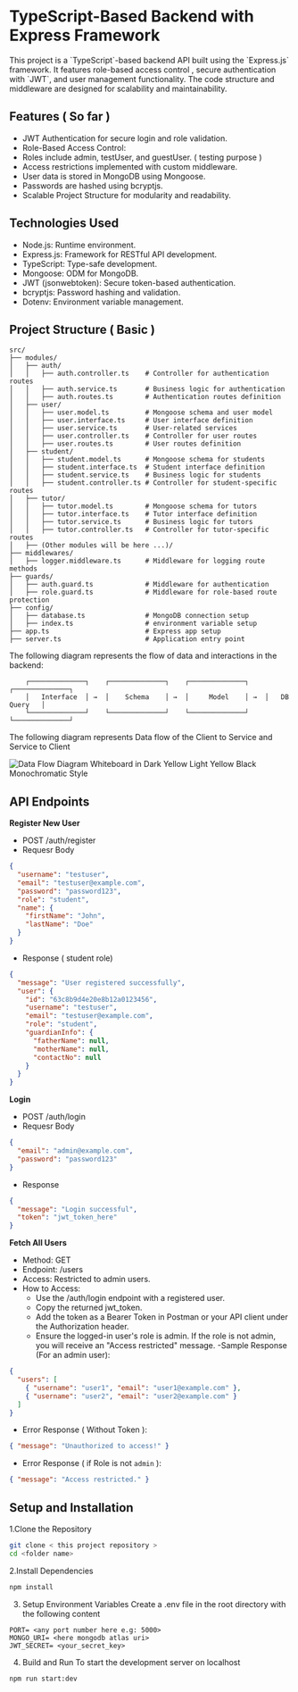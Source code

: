 <div style="center"> <h1>TypeScript-Based Backend with Express Framework</h1> </div>

<p>This project is a `TypeScript`-based backend API built using the `Express.js` framework. It features role-based access control , 
secure authentication with `JWT`, and user management functionality.
The code structure and middleware are designed for scalability and maintainability.</p>

## Features ( So far )

- JWT Authentication for secure login and role validation.
- Role-Based Access Control:
- Roles include admin, testUser, and guestUser. ( testing purpose )
- Access restrictions implemented with custom middleware.
- User data is stored in MongoDB using Mongoose.
- Passwords are hashed using bcryptjs.
- Scalable Project Structure for modularity and readability.

## Technologies Used

- Node.js: Runtime environment.
- Express.js: Framework for RESTful API development.
- TypeScript: Type-safe development.
- Mongoose: ODM for MongoDB.
- JWT (jsonwebtoken): Secure token-based authentication.
- bcryptjs: Password hashing and validation.
- Dotenv: Environment variable management.

## Project Structure ( Basic )

```
src/
├── modules/
│   ├── auth/
│   │   ├── auth.controller.ts    # Controller for authentication routes
│   │   ├── auth.service.ts       # Business logic for authentication
│   │   ├── auth.routes.ts        # Authentication routes definition
│   ├── user/
│   │   ├── user.model.ts         # Mongoose schema and user model
│   │   ├── user.interface.ts     # User interface definition
│   │   ├── user.service.ts       # User-related services
│   │   ├── user.controller.ts    # Controller for user routes
│   │   ├── user.routes.ts        # User routes definition
│   ├── student/
│   │   ├── student.model.ts      # Mongoose schema for students
│   │   ├── student.interface.ts  # Student interface definition
│   │   ├── student.service.ts    # Business logic for students
│   │   ├── student.controller.ts # Controller for student-specific routes
│   ├── tutor/
│   │   ├── tutor.model.ts        # Mongoose schema for tutors
│   │   ├── tutor.interface.ts    # Tutor interface definition
│   │   ├── tutor.service.ts      # Business logic for tutors
│   │   ├── tutor.controller.ts   # Controller for tutor-specific routes
│   ├── (Other modules will be here ...)/
├── middlewares/
│   ├── logger.middleware.ts      # Middleware for logging route methods
├── guards/
│   ├── auth.guard.ts             # Middleware for authentication
│   ├── role.guard.ts             # Middleware for role-based route protection
├── config/
│   ├── database.ts               # MongoDB connection setup
│   ├── index.ts                  # environment variable setup
├── app.ts                        # Express app setup
├── server.ts                     # Application entry point
```

The following diagram represents the flow of data and interactions in the backend:

```plaintext
    ┌──────────────┐    ┌──────────────┐    ┌──────────────┐    ┌──────────────┐
    │   Interface  │ →  │    Schema    │ →  │     Model    │ →  │   DB Query   │
    └──────────────┘    └──────────────┘    └──────────────┘    └──────────────┘
```

<p>The following diagram represents Data flow of the Client to Service and Service to Client</p>

![Data Flow Diagram Whiteboard in Dark Yellow Light Yellow Black Monochromatic Style](https://github.com/user-attachments/assets/c932a382-0dfe-412d-ab5b-fdcb647da657)

## API Endpoints

**Register New User**

- POST /auth/register
- Requesr Body

```json
{
  "username": "testuser",
  "email": "testuser@example.com",
  "password": "password123",
  "role": "student",
  "name": {
    "firstName": "John",
    "lastName": "Doe"
  }
}
```

- Response ( student role)

```json
{
  "message": "User registered successfully",
  "user": {
    "id": "63c8b9d4e20e8b12a0123456",
    "username": "testuser",
    "email": "testuser@example.com",
    "role": "student",
    "guardianInfo": {
      "fatherName": null,
      "motherName": null,
      "contactNo": null
    }
  }
}
```

**Login**

- POST /auth/login
- Requesr Body

```json
{
  "email": "admin@example.com",
  "password": "password123"
}
```

- Response

```json
{
  "message": "Login successful",
  "token": "jwt_token_here"
}
```

**Fetch All Users**

- Method: GET
- Endpoint: /users
- Access: Restricted to admin users.
- How to Access:
  - Use the /auth/login endpoint with a registered user.
  - Copy the returned jwt_token.
  - Add the token as a Bearer Token in Postman or your API client under the Authorization header.
  - Ensure the logged-in user's role is admin. If the role is not admin, you will receive an "Access restricted" message.
    -Sample Response (For an admin user):

```json
{
  "users": [
    { "username": "user1", "email": "user1@example.com" },
    { "username": "user2", "email": "user2@example.com" }
  ]
}
```

- Error Response ( Without Token ):

```json
{ "message": "Unauthorized to access!" }
```

- Error Response ( if Role is not `admin` ):

```json
{ "message": "Access restricted." }
```

## Setup and Installation

1.Clone the Repository

```bash
git clone < this project repository >
cd <folder name>
```

2.Install Dependencies

```bash
npm install
```

3. Setup Environment Variables Create a .env file in the root directory with the following content

```
PORT= <any port number here e.g: 5000>
MONGO_URI= <here mongodb atlas uri>
JWT_SECRET= <your_secret_key>

```

4. Build and Run To start the development server on localhost

```
npm run start:dev
```
